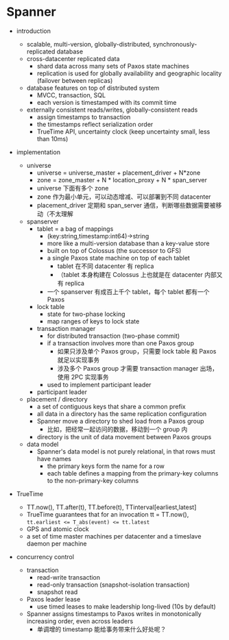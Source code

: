 # Spanner

- introduction
    - scalable, multi-version, globally-distributed, synchronously-replicated database
    - cross-datacenter replicated data
        - shard data across many sets of Paxos state machines
        - replication is used for globally availability and geographic locality (failover between replicas)
    - database features on top of distributed system
        - MVCC, transaction, SQL
        - each version is timestamped with its commit time
    - externally consistent reads/writes, globally-consistent reads
        - assign timestamps to transaction
        - the timestamps reflect serialization order
        - TrueTime API, uncertainty clock (keep uncertainty small, less than 10ms)

- implementation
    - universe
        - universe = universe_master + placement_driver + N*zone
        - zone = zone_master + N * location_proxy + N * span_server
        - universe 下面有多个 zone
        - zone 作为最小单元，可以动态增减、可以部署到不同 datacenter
        - placement_driver 定期和 span_server 通信，判断哪些数据需要被移动（不太理解
    - spanserver
        - tablet = a bag of mappings
            - (key:string,timestamp:int64)->string
            - more like a multi-version database than a key-value store
            - built on top of Colossus (the successor to GFS)
            - a single Paxos state machine on top of each tablet
                - tablet 在不同 datacenter 有 replica
                - （tablet 本身构建在 Colossus 上也就是在 datacenter 内部又有 replica
            - 一个 spanserver 有成百上千个 tablet，每个 tablet 都有一个 Paxos
        - lock table
            - state for two-phase locking
            - map ranges of keys to lock state
        - transaction manager
            - for distributed transaction (two-phase commit)
            - if a transaction involves more than one Paxos group
                - 如果只涉及单个 Paxos group，只需要 lock table 和 Paxos 就足以实现事务
                - 涉及多个 Paxos group 才需要 transaction manager 出场，使用 2PC 实现事务
            - used to implement participant leader
        - participant leader
    - placement / directory
        - a set of contiguous keys that share a common prefix
        - all data in a directory has the same replication configuration
        - Spanner move a directory to shed load from a Paxos group
            - 比如，把经常一起访问的数据，移动到一个 group 内
        - directory is the unit of data movement between Paxos groups
    - data model
        - Spanner's data model is not purely relational, in that rows must have names
            - the primary keys form the name for a row
            - each table defines a mapping from the primary-key columns to the non-primary-key columns

- TrueTime
    - TT.now(), TT.after(t), TT.before(t), TTinterval[earliest,latest]
    - TrueTime guarantees that for an invocation tt = TT.now(), `tt.earliest <= T_abs(event) <= tt.latest`
    - GPS and atomic clock
    - a set of time master machines per datacenter and a timeslave daemon per machine

- concurrency control
    - transaction
        - read-write transaction
        - read-only transaction (snapshot-isolation transaction)
        - snapshot read
    - Paxos leader lease
        - use timed leases to make leadership long-lived (10s by default)
    - Spanner assigns timestamps to Paxos writes in monotonically increasing order, even across leaders
        - 单调增的 timestamp 能给事务带来什么好处呢？
